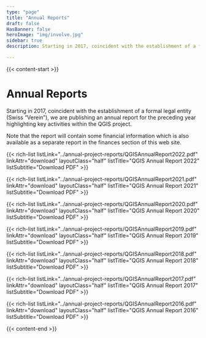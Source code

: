 ```yaml
---
type: "page"
title: "Annual Reports"
draft: false
HasBanner: false
heroImage: "img/involve.jpg"
sidebar: true
description: Starting in 2017, coincident with the establishment of a formal legal entity (Swiss “Verein”), we are publishing an annual report for the preceding year highlighting key activities within the QGIS project.

---
```


{{< content-start >}}

# Annual Reports
Starting in 2017, coincident with the establishment of a formal legal entity (Swiss “Verein”), we are publishing an annual report for the preceding year highlighting key activities within the QGIS project.

Note that the report will contain some financial information which is also available as a separate report in the finances section of this web site.

{{< rich-list listLink="../annual-project-reports/QGISAnnualReport2022.pdf" linkAttr="download" layoutClass="half" listTitle="QGIS Annual Report 2022" listSubtitle="Download PDF" >}}

{{< rich-list listLink="../annual-project-reports/QGISAnnualReport2021.pdf" linkAttr="download" layoutClass="half" listTitle="QGIS Annual Report 2021" listSubtitle="Download PDF" >}}

{{< rich-list listLink="../annual-project-reports/QGISAnnualReport2020.pdf" linkAttr="download" layoutClass="half" listTitle="QGIS Annual Report 2020" listSubtitle="Download PDF" >}}

{{< rich-list listLink="../annual-project-reports/QGISAnnualReport2019.pdf" linkAttr="download" layoutClass="half" listTitle="QGIS Annual Report 2019" listSubtitle="Download PDF" >}}

{{< rich-list listLink="../annual-project-reports/QGISAnnualReport2018.pdf" linkAttr="download" layoutClass="half" listTitle="QGIS Annual Report 2018" listSubtitle="Download PDF" >}}

{{< rich-list listLink="../annual-project-reports/QGISAnnualReport2017.pdf" linkAttr="download" layoutClass="half" listTitle="QGIS Annual Report 2017" listSubtitle="Download PDF" >}}

{{< rich-list listLink="../annual-project-reports/QGISAnnualReport2016.pdf" linkAttr="download" layoutClass="half" listTitle="QGIS Annual Report 2016" listSubtitle="Download PDF" >}}


{{< content-end >}}
